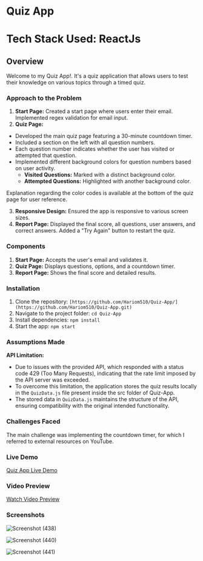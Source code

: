 # Quiz App

# Tech Stack Used: ReactJs

## Overview

Welcome to my Quiz App!. It's a quiz application that allows users to test their knowledge on various topics through a timed quiz.

### Approach to the Problem

1. **Start Page:** Created a start page where users enter their email. Implemented regex validation for email input.
2. **Quiz Page:** 
- Developed the main quiz page featuring a 30-minute countdown timer.
- Included a section on the left with all question numbers.
- Each question number indicates whether the user has visited or attempted that question.
- Implemented different background colors for question numbers based on user activity.
  - **Visited Questions:** Marked with a distinct background color.
  - **Attempted Questions:** Highlighted with another background color.

Explanation regarding the color codes is available at the bottom of the quiz page for user reference.

3. **Responsive Design:** Ensured the app is responsive to various screen sizes.
4. **Report Page:** Displayed the final score, all questions, user answers, and correct answers. Added a "Try Again" button to restart the quiz.

### Components

1. **Start Page:** Accepts the user's email and validates it.
2. **Quiz Page:** Displays questions, options, and a countdown timer.
3. **Report Page:** Shows the final score and detailed results.

### Installation

1. Clone the repository: `[https://github.com/Hariom510/Quiz-App/](https://github.com/Hariom510/Quiz-App.git)`
2. Navigate to the project folder: `cd Quiz-App`
3. Install dependencies: `npm install`
4. Start the app: `npm start`

### Assumptions Made

**API Limitation:**
- Due to issues with the provided API, which responded with a status code 429 (Too Many Requests), indicating that the rate limit imposed by the API server was exceeded.
- To overcome this limitation, the application stores the quiz results locally in the `QuizData.js` file present inside the src folder of Quiz-App.
- The stored data in `QuizData.js` maintains the structure of the API, ensuring compatibility with the original intended functionality.

### Challenges Faced

The main challenge was implementing the countdown timer, for which I referred to external resources on YouTube.

### Live Demo

[Quiz App Live Demo](https://hariomquizapp.netlify.app/quiz)

### Video Preview

[Watch Video Preview](https://www.loom.com/share/ca190f001fdd4be687a1d2a5d4cce105?sid=05bd1626-39ad-485e-b773-0c9a449c4557)

### Screenshots

![Screenshot (438)](https://github.com/Hariom510/Quiz-App/assets/85151795/b127005d-93b7-4105-94ca-8e9ef545efc4)

![Screenshot (440)](https://github.com/Hariom510/Quiz-App/assets/85151795/b35e6620-1cd3-4e62-9dde-253c28030417)

![Screenshot (441)](https://github.com/Hariom510/Quiz-App/assets/85151795/df9c9ba6-db48-42f9-98dd-6af14766b4ec)
